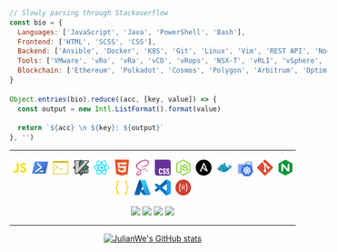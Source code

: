 <div align="center"> 
<div align="left" style="width: 560px">

  ```js

  // Slowly parsing through Stackoverflow 
  const bio = {
    Languages: ['JavaScript', 'Java', 'PowerShell', 'Bash'],
    Frontend: ['HTML', 'SCSS', 'CSS'],
    Backend: ['Ansible', 'Docker', 'K8S', 'Git', 'Linux', 'Vim', 'REST API', 'Node.js'],
    Tools: ['VMware', 'vRo', 'vRa', 'vCD', 'vRops', 'NSX-T', 'vRLI', 'vSphere', 'Azure', 'AD', 'AWS', 'Grafana', 'InfluxDB', 'VSCode'],
    Blockchain: ['Ethereum', 'Polkadot', 'Cosmos', 'Polygon', 'Arbitrum', 'Optimism', 'Filecoin', 'Akash', 'Graph', 'ENS', 'Unibright', 'Sentinel']
  }

  Object.entries(bio).reduce((acc, [key, value]) => {
    const output = new Intl.ListFormat().format(value)

    return `${acc} \n ${key}: ${output}`
  }, '')
  ```

</div>
 
<hr />




<img src="https://raw.githubusercontent.com/vscode-icons/vscode-icons/master/icons/file_type_js.svg" width="32" height="32">
<img src="https://raw.githubusercontent.com/vscode-icons/vscode-icons/master/icons/file_type_powershell.svg" width="32" height="32">
<img src="https://raw.githubusercontent.com/vscode-icons/vscode-icons/master/icons/file_type_shell.svg" width="32" height="32">
<img src="https://raw.githubusercontent.com/vscode-icons/vscode-icons/master/icons/file_type_vim.svg" width="32" height="32">
<img src="https://raw.githubusercontent.com/vscode-icons/vscode-icons/master/icons/file_type_reactjs.svg" width="32" height="32">
<img src="https://raw.githubusercontent.com/vscode-icons/vscode-icons/master/icons/file_type_html.svg" width="32" height="32">
<img src="https://raw.githubusercontent.com/vscode-icons/vscode-icons/master/icons/file_type_scss.svg" width="32" height="32">
<img src="https://raw.githubusercontent.com/vscode-icons/vscode-icons/master/icons/file_type_css.svg" width="32" height="32">
<img src="https://raw.githubusercontent.com/vscode-icons/vscode-icons/master/icons/file_type_node.svg" width="32" height="32">
<img src="https://raw.githubusercontent.com/vscode-icons/vscode-icons/master/icons/file_type_ansible.svg" width="32" height="32">
<img src="https://raw.githubusercontent.com/vscode-icons/vscode-icons/master/icons/file_type_docker.svg" width="32" height="32">
<img src="https://raw.githubusercontent.com/vscode-icons/vscode-icons/master/icons/folder_type_kubernetes.svg" width="32" height="32">
<img src="https://raw.githubusercontent.com/vscode-icons/vscode-icons/master/icons/file_type_git.svg" width="32" height="32">
<img src="https://raw.githubusercontent.com/vscode-icons/vscode-icons/master/icons/file_type_nginx.svg" width="32" height="32">
<img src="https://raw.githubusercontent.com/vscode-icons/vscode-icons/master/icons/file_type_json.svg" width="32" height="32">
<img src="https://raw.githubusercontent.com/vscode-icons/vscode-icons/master/icons/file_type_azure.svg" width="32" height="32">
<img src="https://raw.githubusercontent.com/vscode-icons/vscode-icons/master/icons/file_type_vscode.svg" width="32" height="32">
<img src="https://raw.githubusercontent.com/vscode-icons/vscode-icons/master/icons/file_type_rest.svg" width="32" height="32">

<img src = "https://img.shields.io/badge/-Chainlink-375BD2?logo=Chainlink&logoColor=fff"/></center>
<img src = "https://img.shields.io/badge/-Bitcoin-F7931A?logo=Bitcoin&logoColor=fff"/></center>
<img src = "https://img.shields.io/badge/-Ethereum-3C3C3D?logo=Ethereum&logoColor=fff"/></center>
<img src = "https://img.shields.io/badge/-Solidity-363636?logo=Solidity&logoColor=fff"/></center>

 <hr />
<div align="center"> 

   [![JulianWe's GitHub stats](https://github-readme-stats.vercel.app/api?username=JulianWe&show_icons=true&title_color=61afef&icon_color=98c379&text_color=e3e5e8&bg_color=282c34)](https://github.com/JulianWe)

</div>


